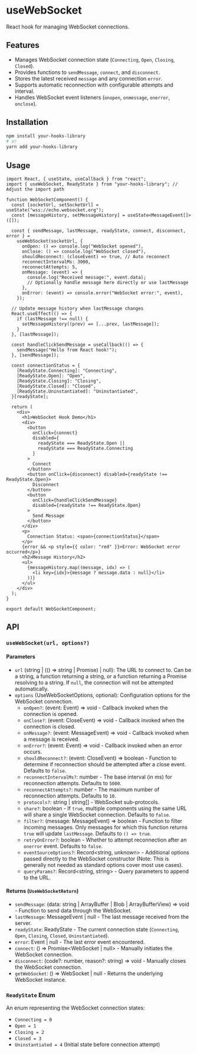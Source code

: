 # useWebSocket

React hook for managing WebSocket connections.

## Features

- Manages WebSocket connection state (`Connecting`, `Open`, `Closing`, `Closed`).
- Provides functions to `sendMessage`, `connect`, and `disconnect`.
- Stores the latest received `message` and any connection `error`.
- Supports automatic reconnection with configurable attempts and interval.
- Handles WebSocket event listeners (`onopen`, `onmessage`, `onerror`, `onclose`).

## Installation

```bash
npm install your-hooks-library
# or
yarn add your-hooks-library
```

## Usage

```tsx
import React, { useState, useCallback } from "react";
import { useWebSocket, ReadyState } from "your-hooks-library"; // Adjust the import path

function WebSocketComponent() {
  const [socketUrl, setSocketUrl] = useState("wss://echo.websocket.org");
  const [messageHistory, setMessageHistory] = useState<MessageEvent[]>([]);

  const { sendMessage, lastMessage, readyState, connect, disconnect, error } =
    useWebSocket(socketUrl, {
      onOpen: () => console.log("WebSocket opened"),
      onClose: () => console.log("WebSocket closed"),
      shouldReconnect: (closeEvent) => true, // Auto reconnect
      reconnectIntervalMs: 3000,
      reconnectAttempts: 5,
      onMessage: (event) => {
        console.log("Received message:", event.data);
        // Optionally handle message here directly or use lastMessage
      },
      onError: (event) => console.error("WebSocket error:", event),
    });

  // Update message history when lastMessage changes
  React.useEffect(() => {
    if (lastMessage !== null) {
      setMessageHistory((prev) => [...prev, lastMessage]);
    }
  }, [lastMessage]);

  const handleClickSendMessage = useCallback(() => {
    sendMessage("Hello from React hook!");
  }, [sendMessage]);

  const connectionStatus = {
    [ReadyState.Connecting]: "Connecting",
    [ReadyState.Open]: "Open",
    [ReadyState.Closing]: "Closing",
    [ReadyState.Closed]: "Closed",
    [ReadyState.Uninstantiated]: "Uninstantiated",
  }[readyState];

  return (
    <div>
      <h1>WebSocket Hook Demo</h1>
      <div>
        <button
          onClick={connect}
          disabled={
            readyState === ReadyState.Open ||
            readyState === ReadyState.Connecting
          }
        >
          Connect
        </button>
        <button onClick={disconnect} disabled={readyState !== ReadyState.Open}>
          Disconnect
        </button>
        <button
          onClick={handleClickSendMessage}
          disabled={readyState !== ReadyState.Open}
        >
          Send Message
        </button>
      </div>
      <p>
        Connection Status: <span>{connectionStatus}</span>
      </p>
      {error && <p style={{ color: "red" }}>Error: WebSocket error occurred</p>}
      <h2>Message History</h2>
      <ul>
        {messageHistory.map((message, idx) => (
          <li key={idx}>{message ? message.data : null}</li>
        ))}
      </ul>
    </div>
  );
}

export default WebSocketComponent;
```

## API

### `useWebSocket(url, options?)`

#### Parameters

- `url` (string | (() => string | Promise<string>) | null): The URL to connect to. Can be a string, a function returning a string, or a function returning a Promise resolving to a string. If `null`, the connection will not be attempted automatically.
- `options` (UseWebSocketOptions, optional): Configuration options for the WebSocket connection.
  - `onOpen?`: (event: Event) => void - Callback invoked when the connection is opened.
  - `onClose?`: (event: CloseEvent) => void - Callback invoked when the connection is closed.
  - `onMessage?`: (event: MessageEvent) => void - Callback invoked when a message is received.
  - `onError?`: (event: Event) => void - Callback invoked when an error occurs.
  - `shouldReconnect?`: (event: CloseEvent) => boolean - Function to determine if reconnection should be attempted after a close event. Defaults to `false`.
  - `reconnectIntervalMs?`: number - The base interval (in ms) for reconnection attempts. Defaults to `5000`.
  - `reconnectAttempts?`: number - The maximum number of reconnection attempts. Defaults to `10`.
  - `protocols?`: string | string[] - WebSocket sub-protocols.
  - `share?`: boolean - If `true`, multiple components using the same URL will share a single WebSocket connection. Defaults to `false`.
  - `filter?`: (message: MessageEvent) => boolean - Function to filter incoming messages. Only messages for which this function returns `true` will update `lastMessage`. Defaults to `() => true`.
  - `retryOnError?`: boolean - Whether to attempt reconnection after an `onerror` event. Defaults to `false`.
  - `eventSourceOptions?`: Record<string, unknown> - Additional options passed directly to the WebSocket constructor (Note: This is generally not needed as standard options cover most use cases).
  - `queryParams?`: Record<string, string> - Query parameters to append to the URL.

#### Returns (`UseWebSocketReturn`)

- `sendMessage`: (data: string | ArrayBuffer | Blob | ArrayBufferView) => void - Function to send data through the WebSocket.
- `lastMessage`: MessageEvent | null - The last message received from the server.
- `readyState`: ReadyState - The current connection state (`Connecting`, `Open`, `Closing`, `Closed`, `Uninstantiated`).
- `error`: Event | null - The last error event encountered.
- `connect`: () => Promise<WebSocket | null> - Manually initiates the WebSocket connection.
- `disconnect`: (code?: number, reason?: string) => void - Manually closes the WebSocket connection.
- `getWebSocket`: () => WebSocket | null - Returns the underlying WebSocket instance.

### `ReadyState` Enum

An enum representing the WebSocket connection states:

- `Connecting = 0`
- `Open = 1`
- `Closing = 2`
- `Closed = 3`
- `Uninstantiated = 4` (Initial state before connection attempt)

```

```
